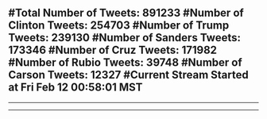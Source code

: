 #Total Number of Tweets: 891233 
#Number of Clinton Tweets: 254703
#Number of Trump Tweets: 239130
#Number of Sanders Tweets: 173346
#Number of Cruz Tweets: 171982
#Number of Rubio Tweets: 39748
#Number of Carson Tweets: 12327
#Current Stream Started at Fri Feb 12 00:58:01 MST
---
---
---
